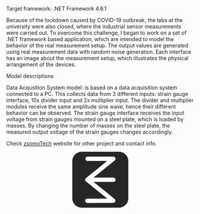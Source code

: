 Target framework: .NET Framework 4.6.1

Because of the lockdown caused by COVID-19 outbreak, the labs at the university were also closed, where the industrial sensor measurements were carried out. To overcome this challenge, I began to work on a set of .NET framework based application, which are intended to model the behavior of the real measurement setup. The output values are generated using real measurement data with random noise generation. Each interface has an image about the measurement setup, which illustrates the physical arrangement of the devices.

Model descriptions

Data Acqusition System model: is based on a data acquisition system connected to a PC. This collects data from 3 different inputs: strain gauge interface, 10x divider input and 2x multiplier input. The divider and multiplier modules receive the same amplitude sine wave, hence their different behavior can be observed. The strain gauge interface receives the input voltage from strain gauges mounted on a steel plate, which is loaded by masses. By changing the number of masses on the steel plate, the measured output voltage of the strain gauges changes accordingly.

Check [zsomoTech](https://sites.google.com/view/zsomotech/home) website for other project and contact info.

<p align="center">
<img width="150" height="150" src="/resources/zsomoTechLogo150px.png">
</p>
 
 
